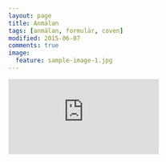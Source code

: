 ```yaml
---
layout: page
title: Anmälan
tags: [anmälan, formulär, coven]
modified: 2015-06-07
comments: true
image:
  feature: sample-image-1.jpg
---
```


<iframe src="https://docs.google.com/forms/d/1m182dnP5zduRdNdzVsa6Rme0vX8o49K8DYt_b77I0Ss/viewform?embedded=true" frameborder="0" marginheight="0" marginwidth="0" id="signup">Laddar anmälningsförmulär...</iframe>
